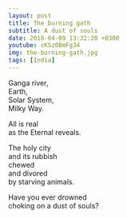 ```yaml
---
layout: post
title: The burning gath
subtitle: A dust of souls
date: 2018-04-09 13:32:20 +0300
youtube: cKSz0BmFg34
img: the-burning-gath.jpg
tags: [India]
---
```

Ganga river,  
Earth,  
Solar System,  
Milky Way.

All is real  
as the Eternal reveals.

The holy city  
and its rubbish  
chewed  
and divored  
by starving animals.

Have you ever drowned  
choking on a dust of souls?
